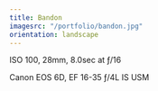 ```yaml
---
title: Bandon
imagesrc: "/portfolio/bandon.jpg"
orientation: landscape
---
```


ISO 100, 28mm, 8.0sec at ƒ/16

Canon EOS 6D, EF 16-35 ƒ/4L IS USM
